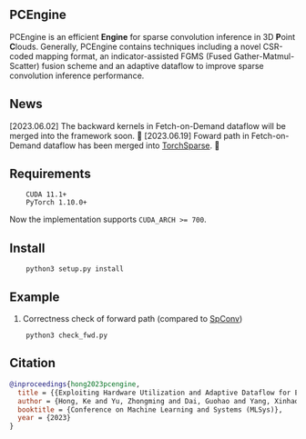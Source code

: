 ## **PCEngine**
PCEngine is an efficient **Engine** for sparse convolution inference in 3D **P**oint **C**louds. Generally, PCEngine contains techniques including a novel CSR-coded mapping format, an indicator-assisted FGMS (Fused Gather-Matmul-Scatter) fusion scheme and an adaptive dataflow to improve sparse convolution inference performance.

## **News**
[2023.06.02] The backward kernels in Fetch-on-Demand dataflow will be merged into the framework soon. 🚗
[2023.06.19] Foward path in Fetch-on-Demand dataflow has been merged into [TorchSparse](https://github.com/mit-han-lab/torchsparse). 🎉

## **Requirements**
``` 
    CUDA 11.1+
    PyTorch 1.10.0+
```
Now the implementation supports `CUDA_ARCH >= 700`.

## **Install**
```
    python3 setup.py install
```

## **Example**
1. Correctness check of forward path (compared to [SpConv](https://github.com/traveller59/spconv))
```
    python3 check_fwd.py
```

## **Citation**
```bibtex
@inproceedings{hong2023pcengine,
  title = {{Exploiting Hardware Utilization and Adaptive Dataflow for Efficient Sparse Convolution in 3D Point Clouds}},
  author = {Hong, Ke and Yu, Zhongming and Dai, Guohao and Yang, Xinhao and Lian, Yaoxiu and Liu, Zehao and Xu, Ningyi and Dong, Yuhan and Wang, Yu},
  booktitle = {Conference on Machine Learning and Systems (MLSys)},
  year = {2023}
}
```
